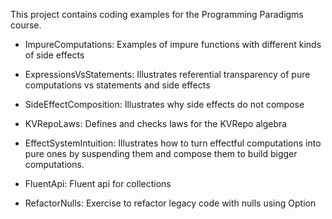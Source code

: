 This project contains coding examples for the Programming Paradigms course. 

- ImpureComputations: Examples of impure functions with different kinds of side effects

- ExpressionsVsStatements: Illustrates referential transparency of pure computations vs 
                           statements and side effects

- SideEffectComposition: Illustrates why side effects do not compose

- KVRepoLaws: Defines and checks laws for the KVRepo algebra

- EffectSystemIntuition: Illustrates how to turn effectful computations into pure ones by suspending
                         them and compose them to build bigger computations.

- FluentApi: Fluent api for collections
- RefactorNulls: Exercise to refactor legacy code with nulls using Option